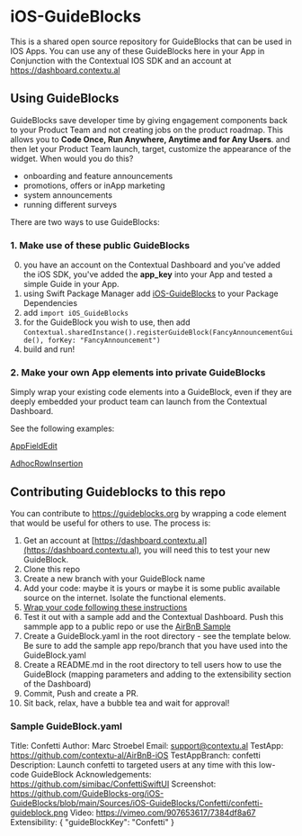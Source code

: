 # iOS-GuideBlocks

This is a shared open source repository for GuideBlocks that can be used in IOS Apps.
You can use any of these GuideBlocks here in your App in Conjunction with the Contextual IOS SDK and an account at https://dashboard.contextu.al

## Using GuideBlocks

GuideBlocks save developer time by giving engagement components back to your Product Team and not creating jobs on the product roadmap. This allows you to **Code Once, Run Anywhere, Anytime and for Any Users**. and then let your Product Team launch, target, customize the appearance of the widget. When would you do this?

- onboarding and feature announcements
- promotions, offers or inApp marketing
- system announcements
- running different surveys

There are two ways to use GuideBlocks:

### 1. Make use of these public GuideBlocks

0. you have an account on the Contextual Dashboard and you've added the iOS SDK, you've added the **app_key** into your App and tested a simple Guide in your App.
1. using Swift Package Manager add [iOS-GuideBlocks](https://github.com/GuideBlocks-org/iOS-GuideBlocks/blob/confetti/Sources/iOS-GuideBlocks) to your Package Dependencies
2. add `import iOS_GuideBlocks`
3. for the GuideBlock you wish to use, then add `Contextual.sharedInstance().registerGuideBlock(FancyAnnouncementGuide(), forKey: "FancyAnnouncement")`
4. build and run!


### 2. Make your own App elements into private GuideBlocks

Simply wrap your existing code elements into a GuideBlock, even if they are deeply embedded your product team can launch from the Contextual Dashboard.

See the following examples:

[AppFieldEdit](https://github.com/contextu-al/AirBnB-iOS/tree/guideblocks-org/confetti/airbnb-main/airbnb-main/Components/CustomGuideBlocks/AppFieldEdit)

[AdhocRowInsertion](https://github.com/contextu-al/AirBnB-iOS/tree/guideblocks-org/confetti/airbnb-main/airbnb-main/Components/CustomGuideBlocks/AdhocRowInsertion)
 

## Contributing Guideblocks to this repo

You can contribute to https://guideblocks.org by wrapping a code element that would be useful for others to use. The process is:

1. Get an account at [https://dashboard.contextu.al](https://dashboard.contextu.al), you will need this to test your new GuideBlock.
2. Clone this repo
3. Create a new branch with your GuideBlock name
4. Add your code: maybe it is yours or maybe it is some public available source on the internet. Isolate the functional elements.
5. [Wrap your code following these instructions](https://github.com/GuideBlocks-org#how-do-i-make-a-guideblock)
6. Test it out with a sample add and the Contextual Dashboard. Push this sammple app to a public repo or use the [AirBnB Sample](https://github.com/contextu-al/AirBnB-iOS)
7. Create a GuideBlock.yaml in the root directory - see the template below. Be sure to add the sample app repo/branch that you have used into the GuideBlock.yaml 
8. Create a README.md in the root directory to tell users how to use the GuideBlock (mapping parameters and adding to the extensibility section of the Dashboard) 
9. Commit, Push and create a PR.
10. Sit back, relax, have a bubble tea and wait for approval!


### Sample GuideBlock.yaml

Title: Confetti
Author: Marc Stroebel
Email: support@contextu.al
TestApp: https://github.com/contextu-al/AirBnB-iOS
TestAppBranch: confetti
Description: Launch confetti to targeted users at any time with this low-code GuideBlock
Acknowledgements: https://github.com/simibac/ConfettiSwiftUI
Screenshot: https://github.com/GuideBlocks-org/iOS-GuideBlocks/blob/main/Sources/iOS-GuideBlocks/Confetti/confetti-guideblock.png 
Video: https://vimeo.com/907653617/7384df8a67
Extensibility: {
  "guideBlockKey": "Confetti"
}

 
